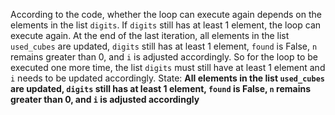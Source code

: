 According to the code, whether the loop can execute again depends on the elements in the list `digits`. If `digits` still has at least 1 element, the loop can execute again. At the end of the last iteration, all elements in the list `used_cubes` are updated, `digits` still has at least 1 element, `found` is False, `n` remains greater than 0, and `i` is adjusted accordingly. So for the loop to be executed one more time, the list `digits` must still have at least 1 element and `i` needs to be updated accordingly.
State: **All elements in the list `used_cubes` are updated, `digits` still has at least 1 element, `found` is False, `n` remains greater than 0, and `i` is adjusted accordingly**